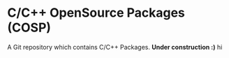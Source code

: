# C/C++ OpenSource Packages (COSP)
A Git repository which contains C/C++ Packages.
**Under construction :)**
hi

